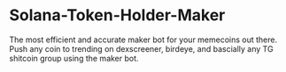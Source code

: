 # Solana-Token-Holder-Maker
The most efficient and accurate maker bot for your memecoins out there. Push any coin to trending on dexscreener, birdeye, and bascially any TG shitcoin group using the maker bot.
